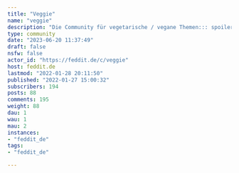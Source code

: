 ```yaml
---
title: "Veggie" 
name: "veggie"
description: "Die Community für vegetarische / vegane Themen::: spoiler Attribution[Veggies icon created by kerismaker - Flaticon](https://www.flaticon.com/free-icons/veggies):::"
type: community
date: "2023-06-20 11:37:49"
draft: false
nsfw: false
actor_id: "https://feddit.de/c/veggie"
host: feddit.de
lastmod: "2022-01-28 20:11:50"
published: "2022-01-27 15:00:32"
subscribers: 194
posts: 88
comments: 195
weight: 88
dau: 1
wau: 1
mau: 2
instances:
- "feddit_de"
tags: 
- "feddit_de"

---
```

